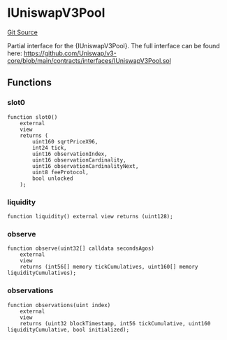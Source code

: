 # IUniswapV3Pool
[Git Source](https://github.com/FloorDAO/floor-v2/blob/fd4de86a192de96d73fe2e56a84ec542b57b1c69/src/contracts/pricing/UniswapV3PricingExecutor.sol)

Partial interface for the {IUniswapV3Pool}. The full interface can be found here:
https://github.com/Uniswap/v3-core/blob/main/contracts/interfaces/IUniswapV3Pool.sol


## Functions
### slot0


```solidity
function slot0()
    external
    view
    returns (
        uint160 sqrtPriceX96,
        int24 tick,
        uint16 observationIndex,
        uint16 observationCardinality,
        uint16 observationCardinalityNext,
        uint8 feeProtocol,
        bool unlocked
    );
```

### liquidity


```solidity
function liquidity() external view returns (uint128);
```

### observe


```solidity
function observe(uint32[] calldata secondsAgos)
    external
    view
    returns (int56[] memory tickCumulatives, uint160[] memory liquidityCumulatives);
```

### observations


```solidity
function observations(uint index)
    external
    view
    returns (uint32 blockTimestamp, int56 tickCumulative, uint160 liquidityCumulative, bool initialized);
```

